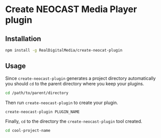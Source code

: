 # Create NEOCAST Media Player plugin

## Installation

```bash
npm install -g RealDigitalMedia/create-neocat-plugin
```

## Usage

Since `create-neocast-plugin` generates a project directory automatically you should `cd` to the parent directory where you keep your plugins.

```bash
cd /path/to/parent/directory
```

Then run `create-neocast-plugin` to create your plugin.

```bash
create-neocast-plugin PLUGIN_NAME
```

Finally, `cd` to the directory the `create-neocast-plugin` tool created.

```bash
cd cool-project-name
```


